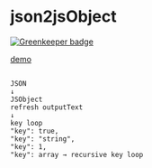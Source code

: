 # json2jsObject

[![Greenkeeper badge](https://badges.greenkeeper.io/wilf312/json2jsObject.svg)](https://greenkeeper.io/)

[demo](https://wilf312.github.io/json2jsObject/)

```

JSON 
↓
JSObject
refresh outputText
↓
key loop
"key": true,
"key": "string",
"key": 1,
"key": array → recursive key loop

```
